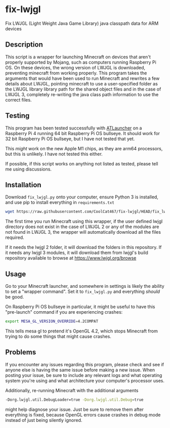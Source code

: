 # fix-lwjgl
Fix LWJGL (Light Weight Java Game Library) java classpath data for ARM devices

## Description
This script is a wrapper for launching Minecraft on devices that aren't properly
supported by Mojang, such as computers running Raspberry Pi OS. On these devices,
the wrong version of LWJGL is downloaded, preventing minecraft from working
properly. This program takes the arguments that would have been used to run
Minecraft and rewrites a few details about LWJGL, pointing minecraft to use a
user-specified folder as the LWJGL library library path for the shared object
files and in the case of LWJGL 3, completely re-writing the java class path
information to use the correct files.

## Testing
This program has been tested successfully with [ATLauncher](https://github.com/ATLauncher/ATLauncher)
on a Raspberry Pi 4 running 64 bit Raspberry Pi OS bullseye. It should work
for 32 bit Raspberry Pi OS bullseye, but I have not tested that yet.

This *might* work on the new Apple M1 chips, as they are arm64 processors,
but this is unlikely. I have not tested this either.

If possible, if this script works on anything not listed as tested, please
tell me using discussions.

## Installation
Download `fix_lwjgl.py` onto your computer, ensure Python 3 is installed, and use pip to
install everything in `requirements.txt`

```bash
wget https://raw.githubusercontent.com/CoolCat467/fix-lwjgl/HEAD/fix_lwjgl.py && pip install aiohttp async-timeout && chmod +x fix_lwjgl.py
```
The first time you run Minecraft using this wrapper, if the user defined lwjgl directory
does not exist in the case of LWJGL 2 or any of the modules are not found in LWJGL 3,
the wrapper will automatically download all the files required.

If it needs the lwjgl 2 folder, it will download the folders in this repository.
If it needs any lwjgl 3 modules, it will download them from lwjgl's build repository
available to browse at https://www.lwjgl.org/browse

## Usage
Go to your Minecraft launcher, and somewhere in settings is likely the ability to
set a "wrapper command". Set it to `fix_lwjgl.py` and everything *should* be good.

On Raspberry Pi OS bullseye in particular, it might be useful to have this "pre-launch"
command if you are experiencing crashes:
```bash
export MESA_GL_VERSION_OVERRIDE=4.2COMPAT
```
This tells mesa gl to pretend it's OpenGL 4.2, which stops Minecraft from trying to do
some things that might cause crashes.

## Problems
If you encounter any issues regarding this program, please check and see if anyone else is
having the same issue before making a new issue.
When posting your issue, be sure to include any relevant logs and what operating system
you're using and what architecture your computer's processor uses.

Additionally, re-running Minecraft with the additional arguments
```bash
-Dorg.lwjgl.util.DebugLoader=true -Dorg.lwjgl.util.Debug=true
```
might help diagnose your issue. Just be sure to remove them after everything is
fixed, because OpenGL errors cause crashes in debug mode instead of just being silently
ignored.
